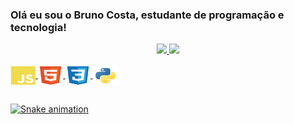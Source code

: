 ### Olá eu sou o Bruno Costa, estudante de programação e tecnologia!

<div align="center">
  <a href="https://github.com/brunocostajl">
  <img height="150em" src="https://github-readme-stats.vercel.app/api?username=brunocostajl&show_icons=true&theme=dracula&include_all_commits=true&count_private=true"/>
  <img height="150" src="https://github-readme-stats.vercel.app/api/top-langs/?username=brunocostajl&layout=compact&langs_count=7&theme=dracula"/>
</div>
  
<div style="display: inline_block"><br>
  <img align="center" alt="Bru-Js" height="30" width="40" src="https://raw.githubusercontent.com/devicons/devicon/master/icons/javascript/javascript-plain.svg">
  <img align="center" alt="Bru-HTML" height="30" width="40" src="https://raw.githubusercontent.com/devicons/devicon/master/icons/html5/html5-original.svg">
  <img align="center" alt="Bru-CSS" height="30" width="40" src="https://raw.githubusercontent.com/devicons/devicon/master/icons/css3/css3-original.svg">
  <img align="center" alt="Bru-Python" height="30" width="40" src="https://raw.githubusercontent.com/devicons/devicon/master/icons/python/python-original.svg">
</div>
  
##
  
![Snake animation](https://github.com/brunocostajl/brunocostajl/blob/output/github-contribution-grid-snake.svg)
